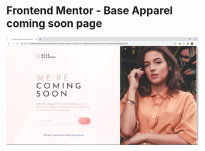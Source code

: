 # Frontend Mentor - Base Apparel coming soon page

![Preview of the Base Apparel coming soon page coding challenge](https://raw.githubusercontent.com/ashwin366/Base-apparel-coming-soon-webpage/main/images/Screenshot%202020-12-24%20194003.png)
